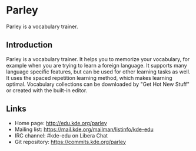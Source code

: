 # Parley

Parley is a vocabulary trainer.

## Introduction

Parley is a vocabulary trainer. It helps you to memorize your vocabulary, for example when you are trying to learn a foreign language. It supports many language specific features, but can be used for other learning tasks as well. It uses the spaced repetition learning method, which makes learning optimal. Vocabulary collections can be downloaded by "Get Hot New Stuff" or created with the built-in editor.

## Links

- Home page: <http://edu.kde.org/parley>
- Mailing list: <https://mail.kde.org/mailman/listinfo/kde-edu>
- IRC channel: #kde-edu on Libera Chat
- Git repository: <https://commits.kde.org/parley>
